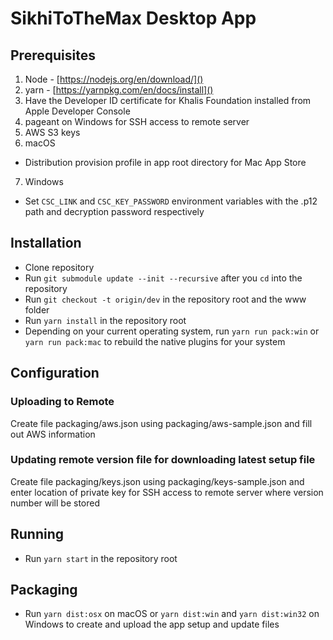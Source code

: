 SikhiToTheMax Desktop App
=========================

## Prerequisites
 1. Node - [https://nodejs.org/en/download/]()
 2. yarn - [https://yarnpkg.com/en/docs/install]()
 3. Have the Developer ID certificate for Khalis Foundation installed from Apple Developer Console
 4. pageant on Windows for SSH access to remote server
 5. AWS S3 keys
 6. macOS
   * Distribution provision profile in app root directory for Mac App Store
 7. Windows
   * Set `CSC_LINK` and `CSC_KEY_PASSWORD` environment variables with the .p12 path and decryption password respectively

## Installation
 * Clone repository
 * Run `git submodule update --init --recursive` after you `cd` into the repository
 * Run `git checkout -t origin/dev` in the repository root and the www folder
 * Run `yarn install` in the repository root
 * Depending on your current operating system, run `yarn run pack:win` or `yarn run pack:mac` to rebuild the native plugins for your system

## Configuration
### Uploading to Remote
Create file packaging/aws.json using packaging/aws-sample.json and fill out AWS information

### Updating remote version file for downloading latest setup file
Create file packaging/keys.json using packaging/keys-sample.json and enter location of private key for SSH access to remote server where version number will be stored

## Running
 * Run `yarn start` in the repository root

## Packaging
 * Run `yarn dist:osx` on macOS or `yarn dist:win` and `yarn dist:win32` on Windows to create and upload the app setup and update files
